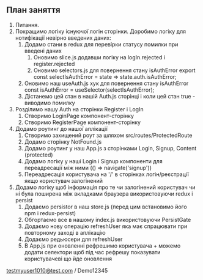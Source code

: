 ## План заняття

1. Питання.
2. Покращимо логіку існуючої логін сторінки. Доробимо логіку для нотифікації невірно введених даних:
   1. Додамо стани в redux для перевірки статусу помилки при введені даних
      1. Оновимо slice.js додавши логіку на logIn.rejected i register.rejected
      2. Оновимо selectors.js для повернення стану isAuthError
         export const selectIsAuthError = state => state.auth.isAuthError;
   2. Оновимо наш useAuth.js хук для повернення стану isAuthError
      const isAuthError = useSelector(selectIsAuthError);
   3. Дістанемо цей стан в нашій Auth.js сторінці і коли цей стан true - виводимо помилку
3. Розділимо нашу Auth на сторінки Register i LogIn
   1. Створимо LoginPage компонент-сторінку
   2. Створимо RegisterPage компонент-сторінку
4. Додамо роутинг до нашої аплікації
   1. Створимо захищений роут за шляхом src/routes/ProtectedRoute
   2. Додамо сторінку NotFound.js
   3. Додамо роутинг у наш App.js з сторінками Login, Signup, Content (protected)
   4. Додамо логіку у наші Login i Signup компоненти для переадресації між ними (() => navigate('signup'))
   5. Переадресація користувача на '/' в сторінках логін/реєстрації якщо користувач залогінений
5. Додамо логіку щоб інформація про те чи залогінений користувач чи ні була поширена між вкладками браузера використовуючи redux i persist
   1. Додаємо persistor в наш store.js (перед цим встановимо його npm i redux-persist)
   2. Обгортаємо все в нашому index.js використовуючи PersistGate
   3. Додаємо нову операцію refreshUser яка має спрацювати при повторному заході в аплікацію
   4. Додаємо редьюсери для refreshUser
   5. В App.js при оновленні рефрешимо користувача + можемо додати селектори щоб під час рефрешу показувати користувачеві що йде оновлення
   



testmyuser1010@test.com / Demo12345